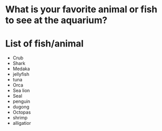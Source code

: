# What is your favorite animal or fish to see at the aquarium?

# List of fish/animal
- Crub
- Shark
- Medaka
- jellyfish
- tuna
- Orca
- Sea lion
- Seal
- penguin
- dugong
- Octopas
- shrimp
- alligatior
